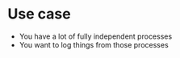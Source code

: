 Use case
========

* You have a lot of fully independent processes
* You want to log things from those processes


